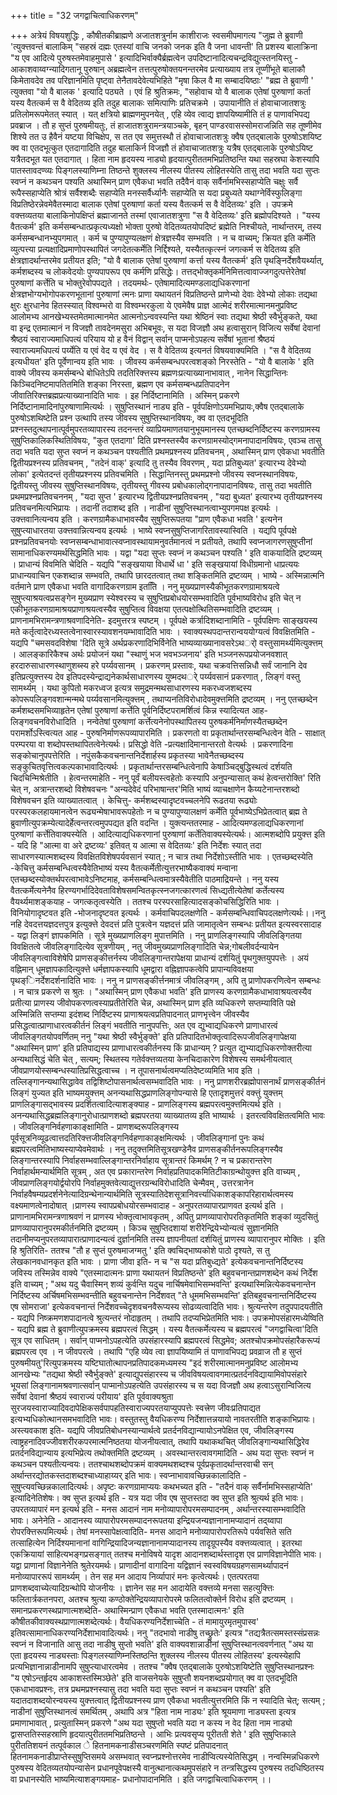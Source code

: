 +++
title = "32 जगद्वाचित्वाधिकरणम्"

+++
अत्रेयं विषयशुद्धिः , कौषीतकीब्राह्मणे अजातशत्रुर्नाम काशीराजः स्वसमीपमागत्य "जुह्म ते ब्रुवाणी 'त्युक्त्तवन्तं बालाकिम् "सहस्रं दह्मः एतस्यां वाचि जनको जनक इति वै जना धावन्ती' ति प्रशस्य बालाक्रिना "य एव आदित्ये पुरुषस्तमेवाहमुपासे ' इत्यादिभिर्वाक्यैर्ब्रह्मत्वेन उपदिष्टानादित्यचन्द्रविद्युत्स्तनयिस्तु - आकाशवाय्वग्न्यादिगतानू पुरुषान् अब्रह्मत्वेन तत्तत्पुरुषोक्तयनन्तरमेव प्रत्याख्याय तत्र तूप्णींभूते बालाकौ किमेतावदेव तव परिज्ञानमिति पृष्ट्वा तेनैतावदेवेत्यभिहिते "मृषा किल वै मा सम्बादयिष्ठाः' "ब्रह्म ते ब्रुवाणी ' त्युक्तवा "यो वै बालक ' इत्यादि पठ्यते । एवं हि श्रुतिक्रमः, "सहोवाच यो वै बालाक एतेषां पुरुषाणां कर्ता यस्य वैतत्कर्म स वै वेदितव्य इति तदुह बालाकः समित्पाणिः प्रतिचक्रमे । उपायानीति तं होवाचाजातशत्रुः प्रतिलोमरूपमेतत् स्यात् । यत् क्षत्रियो ब्राह्मणमुपनयेत् , एहि व्येव त्वाद्य ज्ञापयिष्यामीति तं ह पाणावभिपद्य प्रवब्राज । तौ ह सुप्तं पुरुषमीयतुः, तं हाजातशत्रुरामन्त्रयाञ्चके, बृहन् पाण्डरवासस्सोमराजन्निति सह तूष्णीमेव शिश्ये तत उ हैवैनं यष्टया विचिक्षेप, स तत एव समुत्तस्थौ तं होवाचाजातशत्रुः क्वैष एतद्बालाके पुरुषोऽशयिष्ट क्व वा एतदभूत्कुत एतदागादिति तदुह बालाकिर्न विजज्ञौ तं होवाचाजातशत्रुः यत्रैष एतद्बालाके पुरुषोऽयिष्ट यत्रैतदभूत यत एतदागात् । हिता नाम हृदयस्य नाड्यो हृदयात्पुरीततमभिप्रतिष्ठन्ति यथा सहस्रघा केशस्यापि पातस्तावदण्व्यः पिङ्गलस्याणिम्ना तिष्ठन्ते शुक्लस्य नीलस्य पीतस्य लोहितस्येति तासु तदा भवति यदा सुप्तः स्वप्नं न कथञ्चन पश्यति अथास्मिन् प्राण एवैकधा भवति तदैवैनं वाक् सर्वैर्नामभिस्सहाप्येति चक्षुः सर्वै रूपैस्सहाप्येति श्रोत्रं सर्वैश्शब्दैः सहाप्येति मनस्सर्वैर्ध्यानैः सहाप्येति स यदा प्रबुध्यते यथाग्नेर्विस्फुलिङ्गा विप्रतिष्ठेरन्नेवमेवैतस्मादा बालाक एतेषां पुरुषाणां कर्ता यस्य वैतत्कर्म स वै वेदितव्यः' इति । उपक्रमे वक्त्तव्यतया बालाकिनोपक्षिप्तं ब्रह्माजानते तस्मां एवाजातशत्रुणा "स वै वेदितव्यः' इति ब्रह्मोपदिश्यते । "यस्य वैतत्कर्म' इति कर्मसम्बन्धात्प्रकृत्यध्यक्षो भोक्ता पुरुषो वेदितव्यतयोपदिष्टं ब्रह्मेति निश्चीयते, नार्थान्तरम्, तस्य कर्मसम्बन्धानभ्युपगमात् । कर्म च पुण्यापुण्यलक्षणं क्षेत्रज्ञस्यैव सम्भवति । न च वाच्यम्; क्रियत इति कर्मेति व्युत्पत्त्या प्रत्यक्षादिप्रमाणोपस्थापितं जगदेतत्कर्मेति निर्द्दिश्यते, यस्यैतत्कृत्स्नं जगत्कर्म स वेदितव्य इति क्षेत्रज्ञादर्थान्तरमेव प्रतीयत इति; "यो वै बालाक एतेषां पुरुषाणां कर्त्ता यस्य वैतत्कर्म' इति पृथङ्निर्देशवैयर्थ्यात्, कर्मशब्दस्य च लोकवेदयोः पुण्यपापरूप एव कर्मणि प्रसिद्धेः। तत्तद्भोक्तृकर्मनिमित्तत्वावाज्जगदुत्पत्तेरेतेषां पुरुषाणां कर्त्तेति च भोक्तुरेवोपपद्यते । तदयमर्थः- एतेषामादित्यमण्डलाद्यधिकरणानां क्षेत्रज्ञभोग्यभोगोपकरणभूतानां पुरुषाणां त्मनः प्राणा यथायतनं विप्रतिष्ठन्ते प्राणेभ्यो देवाः देवेभ्यो लोकाः तद्यथा क्षुरः क्षुरधानेव हितस्स्यात् विश्वम्भरो वा विश्वम्भरकुला ये एवमेवैष प्राज्ञ आत्मेदं शरीरमात्मानमनुप्रविष्ट आलोमभ्य आनखेभ्यस्तमेतमात्मानमेत आत्मनोऽन्ववस्यन्ति यथा श्रेष्ठिनं स्वाः तद्यथा श्रेष्ठी स्वैर्भुङ्कते, यथा वा इन्द्र एतमात्मानं न विजज्ञौ तावदेनमसुरा अभिबभूवः, स यदा विजज्ञौ अथ हत्वासुरान् विजित्य सर्वेषां देवानां श्रैष्ठयं स्वाराज्यमाधिपत्यं परियाय यो ह वैनं विद्वान् सर्वान् पाप्मनोऽपहत्य सर्वेषां भूतानां श्रैष्ठयं स्वाराज्यमधिपत्यं पर्य्येति य एवं वेद य एवं वेद । स वै वेदितव्य इत्यनतं विषयवाक्यमिति । "स वै वेदितव्य इत्यधीयत' इति पूर्वेणान्वय इति भावः । जीवस्य कर्मसम्बन्धपरत्वशङ्को निरस्तेति - "यो वै बालाके ' इति वाक्ये जीवस्य कमर्सम्बन्धे बोधितेऽपि तदतिरिक्त्तस्य ब्रह्मणःप्रत्याख्यानाभावात् , नानेन सिद्धान्तिनः किञ्चिदनिष्टमापतितमिति शङ्का निरस्ता, ब्रह्मण एव कर्मसम्बन्धप्रतिपादनेन जीवातिरिक्त्तब्रह्मप्रत्याख्यानादिति भावः । इह निर्दिष्टानामिति । अस्मिन् प्रकरणे निर्दिष्टानामादिनांपुरुषाणामित्यर्थः । सुषुप्तिस्थानं नाड्य इति - पूर्वपक्षिणोऽयमभिप्रायः,क्वैष एतद्बालाके पुरुषोऽशथिष्टेति प्रश्न उत्थापि तस्य जीवस्य सुषुप्तिस्थानविषयः, क्व वा एतदभूदिति प्रश्नस्तदुत्थापनात्पूर्वमुपरतव्यापारस्य तदनन्तरं व्याप्रियमाणतयानुभूयमानस्य एतच्छब्दनिर्दिष्टस्य करणग्रामस्य सुषुप्तिकालिकस्थितिविषयः, "कुत एतदागा' दिति प्रश्नस्तस्यैव करणग्रामस्योद्गमनापादानविषयः, एवञ्च तासु तदा भवति यदा सुप्त स्वप्नं न कथञ्चन पश्यतीति प्रथमप्रश्नस्य प्रतिवचनम् , अथास्मिन् प्राण एवेकधा भवतीति द्वितीयप्रश्नस्य प्रतिवचनम् , "तदेनं वाक्' इत्यादि तु तस्यैव विवरणम् , यदा प्रतिबुध्यत' इत्यारभ्य देवेभ्यो लोका' इत्येतदन्तं तृतीयप्रश्नस्य प्रतिवचमिति । सिद्धान्तिनस्तु प्रथमप्रश्नो जीवस्य स्वप्नस्थानविषयः, द्वितीयस्तु जीवस्य सुषुप्तिस्थानविषयः, तृतीयस्तु गीवस्य प्रबोधकालोद्गनापादानविषयः, तासु तदा भवतीति प्रथमप्रश्नप्रतिवचननम् , "यदा सुप्त ' इत्यारभ्य द्वितीयप्रश्नप्रतिवचनम् , "यदा बुध्यत' इत्यारभ्य तृतीयप्रश्नस्य प्रतिवचनमित्यभिप्रायः । तदानीं तदाशब्द इति । नाडीनां सुषुप्तिस्थानत्वाभ्युपगमपक्ष इत्यर्थः । उक्त्तवानित्यन्वय इति । करणग्रामैकधाभावस्यैव सुषुप्तिरूपतया "प्राण एवैकधा भवति ' इत्यनेन सुषुप्त्याधारतया उक्त्तवान्नित्यन्वय इत्यर्थः । भाष्ये स्वप्नसुषुप्तिजागरितावस्यास्विति । यद्यपि पूर्वपक्षे प्रश्नप्रतिवचनयोः स्वप्नसम्बन्धाभावात्स्वप्नावस्थायामनुवर्तमानत्वं न प्रतीयते, तथापि स्वप्नजागरणसुषुप्तीनां सामानाधिकरण्यमर्थसिद्धमिति भावः । यद्वा "यदा सुप्तः स्वप्नं न कथञ्चन पश्यति ' इति वाकयादिति द्रष्टव्यम् । प्राधान्यं विवमिति चेदिति - यद्यपि "सङ्खयाया विधार्थे धा ' इति सङ्खयायां विधीग्रमानो धाप्रत्ययः प्राधान्यवाचिन एकशब्दान्न सम्भवति, तथापि छारदतत्वात् तथा शङ्कितमिति द्रष्टव्यम् । भाष्ये - अस्मिन्नात्मनि वर्तमाने प्राण एवैकधा भवति वागादिकरणग्राम इततिि । ननु मुख्यप्राणस्यैकीभूतकरणग्रामाश्रयत्वे सुषुप्त्याश्रयत्वप्रसङ्गेन मुख्यप्राण स्येश्वरस्य च सुषुप्तिप्रबोधयोरसम्भवादिति पूर्वभाष्यविरोध इति चेत् न एकीभूतकरणग्रामाश्रयप्राणाश्रयत्वस्यैव सुषुप्तित्व विवक्षया एतत्पक्षोत्थितिसम्भवादिति द्रष्टव्यम् । प्राणनामभिरामन्त्रणाश्रवणादिनेति- इदमुत्तरत्र स्पष्टम् । पूर्वपक्षे कर्त्रादिशब्दानामिति - पूर्वपक्षिणः साङ्खयस्य मते कर्तृत्वादेरध्यस्तत्वेनास्वारस्यावशनयम्भावादिति भावः । स्वाक्यस्थपदान्तरान्वययोग्यत्वं विवक्षितमिति - यद्यपि "चमसवदविशेषा 'दिति सूत्रे अर्थप्रकरणादिभिर्विनेति भाष्यव्याख्यानावसरेऽथर्ो वस्तुसामर्थ्यमित्युक्त्तम् । आलङ्कारिकैश्च अर्थः प्रयोजनं यथा "स्थाणुं भज भवभञ्जनाय' इति भञ्जनरूपप्रयोजनवशात् हरदारुसाधारणस्थाणुशब्स्य हरे पर्य्यवसानम् । प्रकरणम् प्रस्तावः, यथा चक्रवत्तिसन्निधौ सर्वं जानानि देव इतिप्रत्युक्त्तस्य देव इतिपदस्येन्द्राद्यनेकार्थसाधारणस्य युष्मदथर्े पर्य्यवसानं प्रकरणात् , लिङ्गं वस्तु सामर्थ्यम् । यथा कुपितो मकरध्वज इत्यत्र समुद्रमन्मथसाधारणस्य मकरध्वजशब्दस्य कोपरूपलिङ्गवशान्मन्मथे पर्य्यवसानमित्युक्त्तम् , तथाप्यनतिविरोधादेवमुक्त्तमिति द्रष्टव्यम् । ननु एतच्छब्देन कर्मशब्दसमभिव्याहृतेन एतेषां पुरुषाणां कर्त्तेति पूर्वनिर्दिष्टपरामर्शित्वं किन्न स्यादित्यत आह- लिङ्गवचनविरोधादिति । नन्वेतेषां पुरुषाणां कर्त्तेत्यनेनोपस्थापितस्य पुरुषकर्मनिर्माणस्यैतच्छब्देन परामर्शोऽस्त्वित्यत आह - पुरुषनिर्माणरूपव्यापारमिति । प्रकरणतो वा प्रकृतार्थान्तरसम्बन्धित्वेन वेति - साक्षात् परम्परया वा शब्दोपस्तथापितत्वेनेत्यर्थः। प्रसिद्धो वेति -प्रत्यक्षादिमानान्तरतो वेत्यर्थः । प्रकरणादिना सङ्कोचानुपपत्तेरिति । नपुंसकैकवचनान्तनिर्देशार्हस्य प्रकृतस्या भावेनैतच्छब्दस्य सङ्कुचितवृत्तित्वकल्पकाभावादित्यर्थः । प्रकृतार्थान्तरसम्बन्धित्वेनापि केषाञ्चिद्बुद्धिस्थत्वं दर्शयति चिदचिन्मिश्रेतीति । हेत्वन्तरमाहेति - ननु पूर्वं बलीयस्त्वहेतोः कस्यापि अनुपन्यासात् कथं हेत्वन्तरोक्ति' रिति चेत् न, अत्रान्तरशब्दो विशेषवचनः "अन्यदेवेदं परिभाषान्तर'मिति भाष्यं व्याचक्षाणेन कैय्यटेनान्तरशब्दो विशेषवचन इति व्याख्यातत्वात् । केचित्तु- कर्मशब्दस्यादृष्टवच्चलनेपि रूढतया रूढ्योः परस्परकलहायमानत्वेन रूढ्यन्मेषाभावरूपहेतोः न च पुण्यापुण्यालक्षणं कर्मेति पूर्वभाष्येऽभिप्रेतत्वात् ब्रह्म ते ब्रुवाणीत्युपक्रम्येत्यादेर्हेत्वन्तरत्वमुपपद्यत इति वदन्ति । युक्त्यन्ततरमाह - आदित्यमण्डलाद्यधिकरणानां पुरुषाणां कर्त्तेतिवाक्यस्येति । आदित्याद्यधिकरणानां पुरुषाणां कर्तेतिवाक्यस्येत्यर्थः। आत्मशब्दोपि प्रयुक्त्त इति - यदि हि "आत्मा वा अरे द्रष्टव्यः' इतिवत् य आत्मा स वेदितव्यः' इति निर्देशः स्यात् तदा साधारणस्यात्मशब्दस्य विवक्षितविशेषपर्यवसानं स्यात् ; न चात्र तथा निर्देशोऽस्तीति भावः । एतच्छब्दस्येति -केचित्तु कर्मसम्बन्धित्वस्यैवेतिभाष्यं यस्य वैतत्कर्मेतीत्युत्तरभाष्यैकवाक्यं मन्वाना एतच्छब्दस्योक्तर्थपरत्वाभावेऽनिष्टमाह, कर्मसम्बन्धित्वमात्रस्यैवेतीति पाठमाद्रियन्ते । ननु यस्य वैतत्कर्मेत्यनेनैव हिरण्यगर्भादिदेवताविशेषसमन्वितकृत्स्नजगत्कारणत्वं सिध्द्यतीत्येतेषां कर्तेत्यस्य वैयर्थ्यमाशङ्कयाह - जगत्कतृत्वस्येति । ततश्च परस्परसाहित्यादसङ्कोचसिद्धिरिति भावः । विनियोगादृष्टवत इति -भोजनादृष्टवत इत्यर्थः । कर्मवाचिपदलक्षणेति - कर्मसम्बन्धिवाचिपदलक्षणेत्यर्थः।।ननु नहि देवदत्तयज्ञदत्तपुत्र इत्युक्त्ते देवदत्तं प्रति पुत्रत्वेन यज्ञदत्तं प्रति जामातृत्वेन सम्बन्धः प्रतीयत इत्यस्वरसादाह - यद्वा लिङ्गं ज्ञापकमिति । सूत्रे मुख्यप्राणलिङ्ग मुपात्तमिति । ननु प्राणलिङ्गस्यापि जीवलिङ्गितया विवक्षितत्वे जीवलिङ्गादित्येव सूत्रणीयम् , नतु जीवमुख्यप्राणलिङ्गादिति चेन्न;गोबलीवर्दन्यायेन जीवलिङ्गत्वाविशेषेपि प्राणसङ्कीत्तर्नस्य जीवलिङ्गान्तरापेक्षया प्राधान्यं दर्शयितुं पृथगुक्तयुपपत्तेः । अयं वह्निमान् धूमज्ञापकादित्युक्त्ते धर्मज्ञापकस्यापि धूमद्वारा वह्निज्ञापकत्वेपि प्रापान्यविवक्षया पृथङ्िनर्देशदर्शनादिति भावः । ननु न प्राणसङ्कीर्त्तनमात्रं जीवलिङ्गम् , अपि तु प्राणोपकरणित्वेन सम्बन्धः । न चात्र प्रकरणे स श्रुतः । "अथास्मिन् प्राण एवैकधा भवति' इति प्राणस्य करणग्रामैकधाभावाश्रयत्वस्यैव प्रतीत्या प्राणस्य जीवोपकरणत्वस्याप्रतीतेरिति चेन्न, अथास्मिन् प्राण इति व्यधिकरणे सप्तम्याविति पक्षे अस्मिन्निति सप्तम्या इदंशब्द निर्दिष्टस्य प्राणाश्रयत्वप्रतिपादनात् प्राणभृत्त्वेन जीवस्यैव प्रसिद्धत्वात्प्राणाधारत्वकीर्तनं लिङ्गं भवतीति नानुपपत्तिः, अत एव द्युभ्वाद्यधिकरणे प्राणाधारत्वं जीवलिङ्गतयोपवर्णितम् ननु "यथा श्रेष्ठी स्वैर्भुङ्क्ते' इति प्रतिपादितभोक्तृत्वादिरूपजीवलिङ्गापेक्षया "अथास्मिन् प्राण' इति प्रतिपाद्यस्य प्राणाधारत्वकीर्तनस्य किं प्राधान्यम् ? प्रत्युत द्युभ्याद्यधिकरणोक्तरीत्या अन्यथासिद्धं चेति चेत् , सत्यम्; स्थितस्य गतेर्वक्त्तव्यतया केनचिदाकारेण विशेषस्य समर्थनीयत्वात् जीवप्राणयोस्सम्बन्धस्यातिप्रसिद्धत्वाच्च । न तूपासनार्थत्वमप्यतिदेष्टव्यमिति भाव इति । तल्लिङ्गानन्यथासिद्धावेव तद्विशिष्टोपासनार्थत्वसम्भवादिति भावः । ननु प्राणशरीरब्रह्मोपासनार्थं प्राणसङ्कीर्तनं लिङ्गं युज्यत इति भाष्यमयुक्त्तम् अनन्यथासिद्धप्राणलिङ्गोपन्यासे हि एतादृशमुत्तरं वक्त्तुं युक्त्तम् प्राणलिङ्गासद्भावस्य प्रदर्शितत्वादित्याशङ्क्याह - प्राणलिङ्गस्य ब्रह्मपरत्वमुक्त्तमित्यर्थ इति । अनन्यथासिद्धब्रह्मलिङ्गानुरोधात्प्राणशब्दो ब्रह्मपरतया व्याख्यातव्य इति भाष्यार्थः । इतरत्वविवक्षितत्वमिति भावः । जीवलिङ्गनिर्वहणाकाङ्क्षामिति - प्राणशब्दरूपलिङ्गस्य पूर्वसूत्रनिव्यूढत्वात्तदतिरिक्त्तजीवलिङ्गनिर्वहणाकाङ्क्षमित्यर्थः । जीवलिङ्गानां पुनः कथं ब्रह्मपरत्वमितिभाष्यस्याप्येवमेवार्थः । ननु तदुक्त्तमितिसूत्रखण्डेनैव प्राणसङ्कीर्तनरूपलिङ्गस्यैव लिङ्गान्तरस्यापि निर्वाहसम्भवाल्लिङ्गान्तरनिर्वाहाय सूत्रान्तरं किमर्थम् ? न च प्रकारान्तरेण निर्वाहार्थमन्यार्थमिति सूत्रम् , अत एव प्रकारान्तरेण निर्वाहप्रतिपादकमितिटीकाग्रन्थोयुक्त्त इति वाच्यम् , जीवप्राणलिङ्गयोर्द्वयोरपि निर्वाहमुक्तवेत्याद्युत्तरग्रन्थविरोधादिति चेन्मैवम् , उत्तरत्रानेन निर्वाहवैषम्यप्रदर्शनेनेत्यादिग्रन्थेनान्यार्थमिति सूत्रस्यातिदेशसूत्रानिवर्त्त्याधिकाशङ्कापरिहारार्थत्वमस्य वक्ष्यमाणत्वेनादोषात् ।प्राणस्य स्वापप्रबोधयोरसम्भवादाह - अनुपरतव्यापारप्राणवत इत्यर्थ इति । प्राणानामभिरामन्त्रणाश्रवणं न प्राणस्य भोक्तृत्वाभावकृतम् , अपितु प्राणव्यापारोपरतिकृतमिति शङ्कां व्युदसितुं प्राणव्यापारानुपरमकीर्तनमिति द्रष्टव्यम् । किञ्च सुषुप्तिदशायां शरीरेन्द्रियेभ्योन्यत्वं सुज्ञानमिति तदानीमप्यनुपरतव्यापारात्प्राणादन्यत्वं दुर्ज्ञानमिति तस्य ज्ञापनीयतां दर्शयितुं प्राणस्य व्यापारानुपर मोक्तिः । इति हि श्रुतिरिति- ततश्च "तौ ह सुप्तं पुरुषमाजग्मतु ' इति क्वचिद्भाष्यकोशे पाठो दृश्यते, स तु लेखकानवधानकृत इति भावः । प्राणा जीवा इति- न च "स यदा प्रतिबुध्द्यते' इत्येकवचनान्तनिर्दिष्टस्य जविस्य तस्मिन्नेव वाक्ये "एतस्मादात्मनः प्राणा यथायतनं विप्रतिष्ठन्ते' इति बहुवचनान्तप्राणशब्देन कथं निर्देश इति वाच्यम् ; "अथ यदु चैवास्मिन् शव्यं कुर्वन्ति यदुच नार्चिषमेवाभिसम्भवन्ति' इत्यथास्मिन्नित्येकवचनान्तेन निर्दिष्टस्य अर्चिषमभिसम्भवन्तीति बहुवचनान्तेन निर्देशवत् "ते धूममभिसम्भवन्ति' इतिबहुवचनान्तनिर्दिष्टस्य एष सोमराजा' इत्येकवचनान्तं निर्देशवच्चेदृशवचनवैरूप्यस्य सोढव्यत्वादिति भावः। श्रुत्यन्तरेण तदुपपादयतीति - यद्यपि निष्क्रमणशपादानत्वे श्रुत्यन्तरं नोदाहृतम् । तथापि तदप्यभिप्रेतमिति भावः। उपक्रमोपसंहारमध्येष्विति - यद्यपि ब्रह्म ते ब्रुवाणीत्युपक्रमस्य ब्रह्मपरत्वं सिद्धम् । यस्य वैतत्कर्मेत्यस्य च ब्रह्मपरत्वं "जगद्वाचित्वा'दिति सूत्र एव साधितम् । सर्वान् पाप्मनोऽपहत्येति उपसंहारस्यापि ब्रह्मपरत्वं सिद्धमेव; अतश्चोपक्रमोपसंहारैकरूप्यं ब्रह्मपरत्व एव । न जीवपरत्वे । तथापि "एहि व्येव त्वा ज्ञापयिष्यामि तं पाणावभिपद्य प्रवव्राज तौ ह सुप्तं पुरुषमीयतु'रित्युपक्रमस्य यष्टिघातोत्थापनप्रतिपादकमध्यमस्य "इदं शरीरमात्मानमनुप्रविष्ट आलोमभ्य आनखेभ्यः "तद्यथा श्रेष्ठी स्वैर्भुङ्क्ते' इत्याद्युपसंहारस्य च जीवविषयत्वावगमात्प्रतर्दनविद्यायामिवोपसंहारे भूयसां लिङ्गानामश्रवणात्सर्वान् पाप्मानोऽपहत्येति उपसंहारस्य च स यदा विजज्ञौ अथ हत्वाऽसुरान्विजित्य सर्वेषां देवानां श्रैष्ठयं स्वाराज्यं परीयाय' इति पूर्ववाक्यश्रुता सुरजयस्वाराज्यादिवदापेक्षिकसर्वपापहतिस्वाराज्यपरतयाप्युपपत्तेः स्वत्त्रेण जीवःप्रतिपाद्यत इत्यभ्यधिकोत्थानसमभवादिति भावः। वस्तुतस्तु वैयधिकरण्य निर्देशात्तन्नयायो नावतरतीति शङ्काभिप्रायः। अस्त्यवकाश इति- यद्यपि जीवप्रतिबोधनस्यान्यार्थत्वे प्रतर्दनविद्यान्यायोऽनपेक्षित एव, जीवलिङ्गस्य त्वाष्ट्रहनादिवज्जीवशरीरकपरमात्मनिष्ठतया योजनीयत्वात्, तथापि यथाकथचित् जीवलिङ्गान्यथासिद्धिरेव प्रतर्दनविद्यान्याय इत्यभिप्रेत्य तथोक्तमिति द्रष्टव्यम् । अवस्थान्तरत्वावगमादिति - अथ यदा सुप्तः स्वप्नं न कथञ्चन पश्यतीत्यन्वयः। ततश्चाथशब्दोपक्रमं वाक्यमथशब्दश्च पूर्वप्रकृतादर्थान्तरवाची सन् अर्थान्तरद्योतकस्तदाशब्दश्चाध्याहाय्यर् इति भावः। स्वप्नाभावावच्छिन्नकालादिति - सुषुप्त्यवच्छिन्नकालादित्यर्थः। अपृष्टः करणग्रामाप्ययः कथभच्यत इति - "तदैनं वाक् सर्वैर्नामभिस्सहाप्येति' इत्यादिनेतिशेषः। क्व सुप्त इत्यर्थ इति - यत्र यदा जीव एष सुप्तस्तदा क्व सुप्त इति श्रुत्यर्थ इति भावः। उपरतव्यापारं मन इत्यर्थ इति - मनस आदानं नाम मनोव्यापारोपरमसम्पादनम् , अर्थान्तरस्यासम्भवादिति भावः। अनेनेति - आदानस्य व्यापारोपरमसम्पादनरूपतया इन्द्रियजन्यज्ञानानामप्यादानं तद्य्वापा रोपरक्त्तिरूपमित्यर्थः। तेषां मनस्सापेक्षत्वादिति- मनस आदाने मनोव्यापारोपरतिरूपे पर्यवसिते सति तत्साहित्येन निर्दिश्यमानानां वागिन्द्रियादिजन्यज्ञानानामप्यादानस्य तादृग्रूपस्यैव वक्त्तव्यत्वात् । इतरथा एकक्रियायां साहित्यभङ्गप्रसङ्गात् ततश्च मनोविषये यादृश आदानशब्दार्थस्तादृश एव प्राणविज्ञानेपीति भावः। यद्वा प्राणानां विज्ञानेनेति श्रुतेरयमर्थः। प्राणादीनां वागादिना यद्विज्ञानं स्वस्वविषयग्रहणसामर्थ्यापादनं मनोव्यापाररूपं सामर्थ्यम् । तेन सह मन आदाय निर्व्यापारं मनः कृत्वेत्यर्थः। एतत्परतया प्राणशब्दवाच्येत्यादिग्रन्थोपि योजनीयः । ज्ञानेन सह मन आदायेति वक्त्तव्ये मनसा सहत्युक्त्तिः फलितार्त्रकतनपरा, अतश्च श्रुत्या कण्ठोक्तेन्द्रियव्यापारोपरमे फलितत्वोक्तेर्न विरोध इति द्रष्टव्यम् । समानप्रकरणस्थप्राणात्मशब्देति- अथास्मिन्प्राण एवैकधा भवति एतस्मादात्मनः' इति कौषीतकीवाक्यस्थप्राणात्मशब्देत्यर्थः। वैयधिकरण्यनिर्देशाच्चेति - तं मामायुरमृतमुपास्व' इतिवत्सामानाधिकरण्यनिर्देशाभावादित्यर्थः। ननु "तदभावो नाडीषु तच्छ्रुतेः' इत्यत्र "तद्यत्रैतत्समस्तस्संप्रसन्नः स्वप्नं न विजानाति आसु तदा नाडीषु सुप्तो भवति' इति वाक्यवशान्नाडीनां सुषुप्तिस्थानत्ववर्णनात् "अथ या एता हृदयस्य नाड्यस्ताः पिङ्गलस्याणिम्नस्तिष्ठन्ति शुक्लस्य नीलस्य पीतस्य लोहितस्य' इत्यस्येहापि प्रत्यभिज्ञानान्नाडीनामपि सुषुप्त्याधारत्वमेव । ततश्च "क्वैष एतद्बालाके पुरुषोऽशयिष्टेति सुषुप्तिस्थानप्रश्नः "य एषोऽन्तर्हृदय आकाशस्तस्मिञ्छेते' इति वाजसनेयके सुषुप्तौ शयनशब्दप्रयोगात् क्व वा एतदभूदिति एकधाभावप्रश्नः, तत्र प्रथमप्रश्नस्यासु तदा भवति यदा सुप्तः स्वप्नं न कथञ्चन पश्यति' इति यदातदाशब्दयोरन्वयस्य युक्त्तत्वात् द्वितीयप्रश्नस्य प्राण एवैकधा भवतीत्युत्तरमिति किं न स्यादिति चेत्; सत्यम् ; नाडीनां सुषुप्तिस्थानत्वं समर्थितम् , अथापि अत्र "हिता नाम नाड्यः' इति श्रूयमाणा नाड्यस्ता इत्यत्र प्रमाणाभावात् , प्रत्युतास्मिन् प्रकरणे "अथ यदा सुषुप्तो भवति यदा न कस्य न वेद हिता नाम नाड्यो द्वासप्ततिस्सहस्राणि हृदयात्पुरीततमभिप्रतिष्ठन्ते । आभिः प्रत्यवसृप्य पूरीतती शेते ' इति सुषुप्तिकाले पुरीततिशयनं तत्पूर्वकाल े हितनामकनाडीसञ्चरणमिति स्पष्टं प्रतिपादनात् हितनामकनाडीप्राप्तेस्सुषुप्तिसमये असम्भवात् स्वप्नप्रश्नोत्तरमेव नाडीप्वित्यस्येतिसिद्धम् । नन्वस्मिन्नधिकरणे पुरुषस्य वेदितव्यतयोपन्यासेन प्रधानपूवेपक्षस्यै वानुत्थानात्कथमुपसंहारे न तन्त्रसिद्धस्य पुरुषस्य तदधिष्ठितस्य वा प्रधानस्येति भाष्यमित्याशङ्गयमाह- प्रधानोपादानमिति । इति जगद्वाचित्वाधिकरणम् ।।